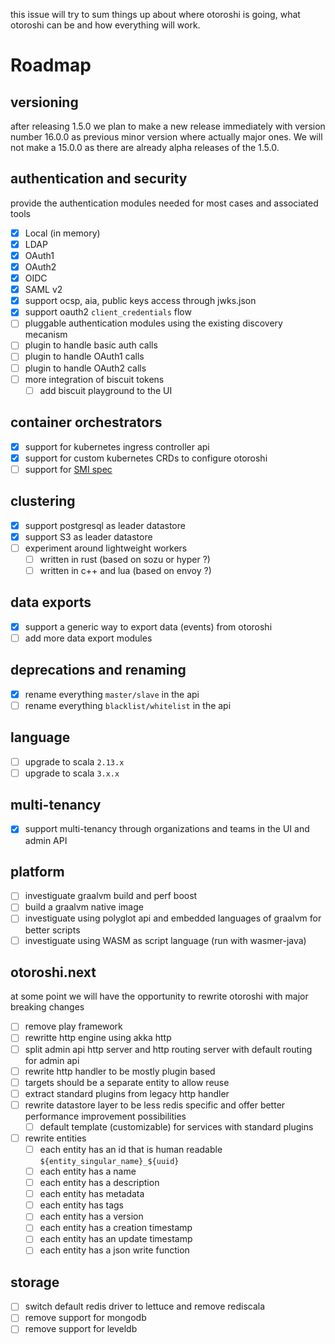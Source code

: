 this issue will try to sum things up about where otoroshi is going, what otoroshi can be and how everything will work.

# Roadmap

## versioning

after releasing 1.5.0 we plan to make a new release immediately with version number 16.0.0 as previous minor version where actually major ones. We will not make a 15.0.0 as there are already alpha releases of the 1.5.0.

## authentication and security

provide the authentication modules needed for most cases and associated tools 

- [x] Local (in memory)
- [x] LDAP
- [x] OAuth1
- [x] OAuth2
- [x] OIDC
- [x] SAML v2
- [x] support ocsp, aia, public keys access through jwks.json
- [x] support oauth2 `client_credentials` flow
- [ ] pluggable authentication modules using the existing discovery mecanism
- [ ] plugin to handle basic auth calls
- [ ] plugin to handle OAuth1 calls
- [ ] plugin to handle OAuth2 calls
- [ ] more integration of biscuit tokens
  - [ ] add biscuit playground to the UI

## container orchestrators

- [x] support for kubernetes ingress controller api
- [x] support for custom kubernetes CRDs to configure otoroshi
- [ ] support for [SMI spec](https://smi-spec.io/)

## clustering

- [x] support postgresql as leader datastore
- [x] support S3 as leader datastore
- [ ] experiment around lightweight workers
  - [ ] written in rust (based on sozu or hyper ?)
  - [ ] written in c++ and lua (based on envoy ?)

## data exports

- [x] support a generic way to export data (events) from otoroshi
- [ ] add more data export modules

## deprecations and renaming

- [x] rename everything `master/slave` in the api
- [ ] rename everything `blacklist/whitelist` in the api

## language

- [ ] upgrade to scala `2.13.x`
- [ ] upgrade to scala `3.x.x`

## multi-tenancy

- [x] support multi-tenancy through organizations and teams in the UI and admin API

## platform

- [ ] investiguate graalvm build and perf boost
- [ ] build a graalvm native image
- [ ] investiguate using polyglot api and embedded languages of graalvm for better scripts
- [ ] investiguate using WASM as script language (run with wasmer-java)

## otoroshi.next

at some point we will have the opportunity to rewrite otoroshi with major breaking changes

- [ ] remove play framework
- [ ] rewritte http engine using akka http
- [ ] split admin api http server and http routing server with default routing for admin api
- [ ] rewrite http handler to be mostly plugin based
- [ ] targets should be a separate entity to allow reuse
- [ ] extract standard plugins from legacy http handler
- [ ] rewrite datastore layer to be less redis specific and offer better performance improvement possibilities
  - [ ] default template (customizable) for services with standard plugins
- [ ] rewrite entities
  - [ ] each entity has an id that is human readable `${entity_singular_name}_${uuid}`
  - [ ] each entity has a name
  - [ ] each entity has a description
  - [ ] each entity has metadata
  - [ ] each entity has tags
  - [ ] each entity has a version
  - [ ] each entity has a creation timestamp
  - [ ] each entity has an update timestamp
  - [ ] each entity has a json write function

## storage

- [ ] switch default redis driver to lettuce and remove rediscala
- [ ] remove support for mongodb
- [ ] remove support for leveldb
